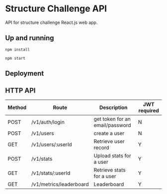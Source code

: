 # Structure Challenge API
API for structure challenge React.js web app.

## Up and running
`npm install`

`npm start`

## Deployment

## HTTP API
| Method | Route | Description | JWT required
| --- | --- | --- | ---
| POST | /v1/auth/login | get token for an email/password | N
| POST | /v1/users | create a user | N
| GET  | /v1/users/:userId | Retrieve user record | Y
| POST | /v1/stats | Upload stats for a user | Y
| GET  | /v1/stats/:userId | Retrieve stats for a user | Y
| GET  | /v1/metrics/leaderboard | Leaderboard | Y
